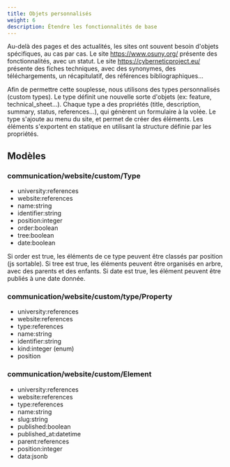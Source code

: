 ```yaml
---
title: Objets personnalisés
weight: 6
description: Étendre les fonctionnalités de base
---
```


Au-delà des pages et des actualités, les sites ont souvent besoin d'objets spécifiques, au cas par cas.
Le site https://www.osuny.org/ présente des fonctionnalités, avec un statut.
Le site https://cyberneticproject.eu/ présente des fiches techniques, avec des synonymes, des téléchargements, un récapitulatif, des références bibliographiques...


Afin de permettre cette souplesse, nous utilisons des types personnalisés (custom types).
Le type définit une nouvelle sorte d'objets (ex: feature, technical_sheet...).
Chaque type a des propriétés (title, description, summary, status, references...), qui génèrent un formulaire à la volée.
Le type s'ajoute au menu du site, et permet de créer des éléments.
Les éléments s'exportent en statique en utilisant la structure définie par les propriétés.

## Modèles

### communication/website/custom/Type
- university:references
- website:references
- name:string
- identifier:string
- position:integer
- order:boolean
- tree:boolean
- date:boolean


Si order est true, les éléments de ce type peuvent être classés par position (js sortable).
Si tree est true, les éléments peuvent être organisés en arbre, avec des parents et des enfants.
Si date est true, les élément peuvent être publiés à une date donnée.


### communication/website/custom/type/Property
- university:references
- website:references
- type:references
- name:string
- identifier:string
- kind:integer (enum)
- position


### communication/website/custom/Element
- university:references
- website:references
- type:references
- name:string
- slug:string
- published:boolean
- published_at:datetime
- parent:references
- position:integer
- data:jsonb

